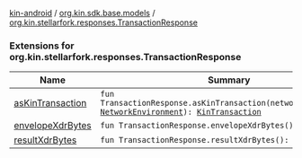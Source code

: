 [kin-android](../../index.md) / [org.kin.sdk.base.models](../index.md) / [org.kin.stellarfork.responses.TransactionResponse](./index.md)

### Extensions for org.kin.stellarfork.responses.TransactionResponse

| Name | Summary |
|---|---|
| [asKinTransaction](as-kin-transaction.md) | `fun TransactionResponse.asKinTransaction(networkEnvironment: `[`NetworkEnvironment`](../../org.kin.sdk.base.stellar.models/-network-environment/index.md)`): `[`KinTransaction`](../../org.kin.sdk.base.stellar.models/-kin-transaction/index.md) |
| [envelopeXdrBytes](envelope-xdr-bytes.md) | `fun TransactionResponse.envelopeXdrBytes(): `[`ByteArray`](https://kotlinlang.org/api/latest/jvm/stdlib/kotlin/-byte-array/index.html) |
| [resultXdrBytes](result-xdr-bytes.md) | `fun TransactionResponse.resultXdrBytes(): `[`ByteArray`](https://kotlinlang.org/api/latest/jvm/stdlib/kotlin/-byte-array/index.html) |
